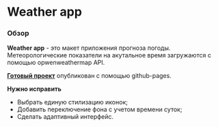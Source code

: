 # Weather app 

### Обзор
**Weather app** - это макет приложения прогноза погоды. Метеорологические показатели на акутальное время загружаются с помощью opwenweathermap API.

[**Готовый проект**](https://jtuvaleva.github.io/weather-app/) опубликован с помощью github-pages.


**Нужно исправить**
* Выбрать единую стилизацию иконок;
* Добавить переключение фона с учетом времени суток;
* Сделать адаптивный интерфейс.